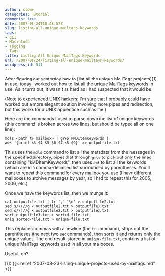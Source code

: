 ```yaml
---
author: slowe
categories: Tutorial
comments: true
date: 2007-08-24T18:48:57Z
slug: listing-all-unique-mailtags-keywords
tags:
- CLI
- Macintosh
- Tagging
- Tags
title: Listing All Unique MailTags Keywords
url: /2007/08/24/listing-all-unique-mailtags-keywords/
wordpress_id: 511
---
```


After figuring out yesterday how to [list all the unique MailTags projects][1] in use, today I worked out how to list all the unique [MailTags](http://www.indev.ca/MailTags.html) keywords in use. As it turns out, it wasn't as hard as I had suspected that it would be.

(Note to experienced UNIX hackers: I'm sure that I probably could have worked out a more elegant solution involving more pipes and redirection, but this works for a UNIX apprentice such as me.)

Here are the commands I used to parse down the list of unique keywords (this command is broken across two lines, but should be typed all on one line):

	mdls <path to mailbox> | grep kMDItemKeywords |
	awk '{print $3 $4 $5 $6 $7 $8 $9}' >> outputfile.txt

This uses the `mdls` command to list all the metadata from the messages in the specified directory, pipes that through `grep` to pick out only the lines containing "kMDItemKeywords", then uses `awk` to list all the keywords (which are in a comma-delimited list surrounded by parentheses. You'll want to repeat this command for every mailbox you use (I have different mailboxes to archive messages by year, so I had to repeat this for 2005, 2006, etc.)

Once we have the keywords list, then we munge it:

	cat outputfile.txt | tr ',' '\n' > outputfile2.txt  
	sed s/\(//g < outputfile2.txt > outputfile3.txt  
	sed s/\)//g < outputfile2.txt > outputfile3.txt  
	sort outputfile3.txt > sorted-file.txt  
	uniq sorted-file.txt > unique-file.txt

This replaces commas with a newline (the `tr` command), strips out the parentheses (the next two `sed` commands), then sorts it and returns only the unique values. The end result, stored in `unique-file.txt`, contains a list of unique MailTags keywords used in all your mailboxes.

Useful, eh?

[1]: {{< relref "2007-08-23-listing-unique-projects-used-by-mailtags.md" >}}
